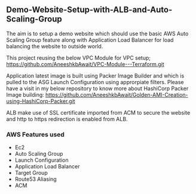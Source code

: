 ## Demo-Website-Setup-with-ALB-and-Auto-Scaling-Group

The aim is to setup a demo website which should use the basic AWS Auto Scaling Group feature along with Application Load Balancer for load balancing the website to outside world.

This project reusing the below VPC Module for VPC setup;
https://github.com/AneeshkbAwait/VPC-Module---Terraform.git

Application latest image is built using Packer Image Builder and which is pulled to the ASG Launch Configuration using approrpiate filters. Please have a visit in my below repository to know more about HashiCorp Packer Image building:
https://github.com/AneeshkbAwait/Golden-AMI-Creation-using-HashiCorp-Packer.git

ALB make use of SSL certificate imported from ACM to secure the website and http to https redirection is enabled from ALB. 

### AWS Features used
- Ec2
- Auto Scaling Group
- Launch Configuration
- Application Load Balancer
- Target Group
- Route53 Aliasing
- ACM
